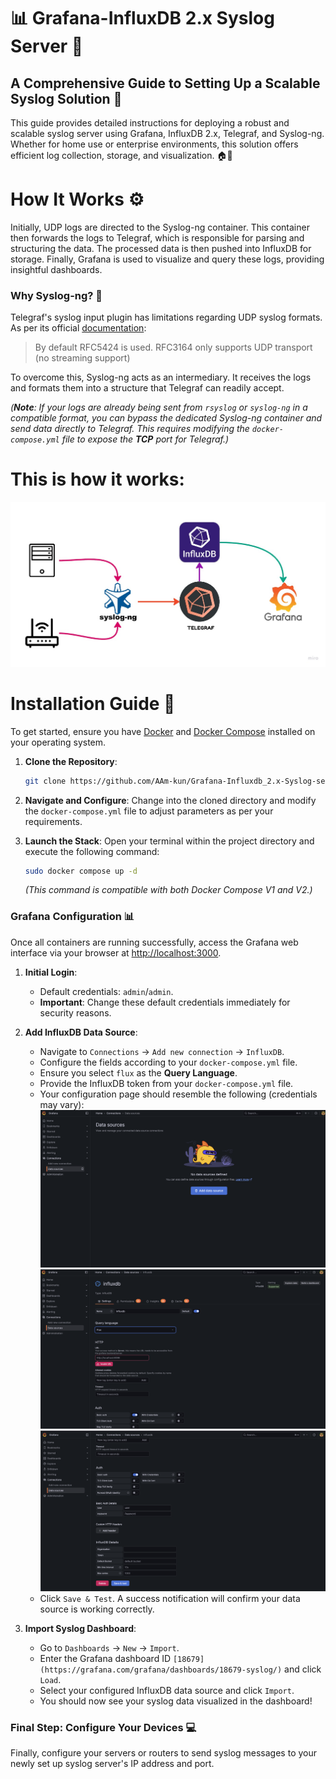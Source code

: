 # 📊 Grafana-InfluxDB 2.x Syslog Server 🚀

## A Comprehensive Guide to Setting Up a Scalable Syslog Solution 📝

This guide provides detailed instructions for deploying a robust and scalable syslog server using Grafana, InfluxDB 2.x, Telegraf, and Syslog-ng. Whether for home use or enterprise environments, this solution offers efficient log collection, storage, and visualization. 🏠🏢

# How It Works ⚙️

Initially, UDP logs are directed to the Syslog-ng container. This container then forwards the logs to Telegraf, which is responsible for parsing and structuring the data. The processed data is then pushed into InfluxDB for storage. Finally, Grafana is used to visualize and query these logs, providing insightful dashboards.

### Why Syslog-ng? 🤔

Telegraf's syslog input plugin has limitations regarding UDP syslog formats. As per its official [documentation](https://github.com/influxdata/telegraf/blob/master/plugins/inputs/syslog/README.md):

> By default RFC5424 is used. RFC3164 only supports UDP transport (no streaming support)

To overcome this, Syslog-ng acts as an intermediary. It receives the logs and formats them into a structure that Telegraf can readily accept.

*(**Note**: If your logs are already being sent from `rsyslog` or `syslog-ng` in a compatible format, you can bypass the dedicated Syslog-ng container and send data directly to Telegraf. This requires modifying the `docker-compose.yml` file to expose the **TCP** port for Telegraf.)*

# This is how it works:
![diagram](diagram.jpg)

# Installation Guide 🚀

To get started, ensure you have [Docker](https://docs.docker.com/engine/install/) and [Docker Compose](https://docs.docker.com/compose/install/) installed on your operating system.

1.  **Clone the Repository**:
    ```bash
    git clone https://github.com/AAm-kun/Grafana-Influxdb_2.x-Syslog-server.git
    ```

2.  **Navigate and Configure**:
    Change into the cloned directory and modify the `docker-compose.yml` file to adjust parameters as per your requirements.

3.  **Launch the Stack**:
    Open your terminal within the project directory and execute the following command:
    ```bash
    sudo docker compose up -d
    ```
    *(This command is compatible with both Docker Compose V1 and V2.)*

### Grafana Configuration 📊

Once all containers are running successfully, access the Grafana web interface via your browser at [http://localhost:3000](http://localhost:3000).

1.  **Initial Login**:
    *   Default credentials: `admin`/`admin`.
    *   **Important**: Change these default credentials immediately for security reasons.

2.  **Add InfluxDB Data Source**:
    *   Navigate to `Connections` -> `Add new connection` -> `InfluxDB`.
    *   Configure the fields according to your `docker-compose.yml` file.
    *   Ensure you select `flux` as the **Query Language**.
    *   Provide the InfluxDB token from your `docker-compose.yml` file.
    *   Your configuration page should resemble the following (credentials may vary):
        ![grafana_1](grafana_1.png)
        ![grafana_2](grafana_2.png)
        ![grafana_3](grafana_3.png)
    *   Click `Save & Test`. A success notification will confirm your data source is working correctly.

3.  **Import Syslog Dashboard**:
    *   Go to `Dashboards` -> `New` -> `Import`.
    *   Enter the Grafana dashboard ID `[18679](https://grafana.com/grafana/dashboards/18679-syslog/)` and click `Load`.
    *   Select your configured InfluxDB data source and click `Import`.
    *   You should now see your syslog data visualized in the dashboard!

### Final Step: Configure Your Devices 💻

Finally, configure your servers or routers to send syslog messages to your newly set up syslog server's IP address and port.


